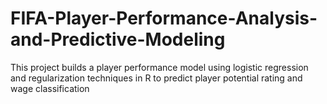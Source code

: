 # FIFA-Player-Performance-Analysis-and-Predictive-Modeling
This project builds a player performance model using logistic regression and regularization techniques in R to predict player potential rating and wage classification 
